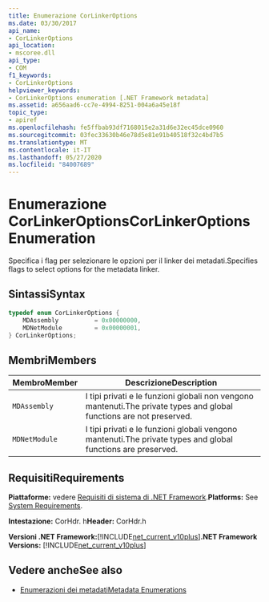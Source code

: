 ```yaml
---
title: Enumerazione CorLinkerOptions
ms.date: 03/30/2017
api_name:
- CorLinkerOptions
api_location:
- mscoree.dll
api_type:
- COM
f1_keywords:
- CorLinkerOptions
helpviewer_keywords:
- CorLinkerOptions enumeration [.NET Framework metadata]
ms.assetid: a656aad6-cc7e-4994-8251-004a6a45e18f
topic_type:
- apiref
ms.openlocfilehash: fe5ffbab93df7168015e2a31d6e32ec45dce0960
ms.sourcegitcommit: 03fec33630b46e78d5e81e91b40518f32c4bd7b5
ms.translationtype: MT
ms.contentlocale: it-IT
ms.lasthandoff: 05/27/2020
ms.locfileid: "84007689"
---
```

# <a name="corlinkeroptions-enumeration"></a><span data-ttu-id="3fe64-102">Enumerazione CorLinkerOptions</span><span class="sxs-lookup"><span data-stu-id="3fe64-102">CorLinkerOptions Enumeration</span></span>
<span data-ttu-id="3fe64-103">Specifica i flag per selezionare le opzioni per il linker dei metadati.</span><span class="sxs-lookup"><span data-stu-id="3fe64-103">Specifies flags to select options for the metadata linker.</span></span>  
  
## <a name="syntax"></a><span data-ttu-id="3fe64-104">Sintassi</span><span class="sxs-lookup"><span data-stu-id="3fe64-104">Syntax</span></span>  
  
```cpp  
typedef enum CorLinkerOptions {  
    MDAssembly          = 0x00000000,  
    MDNetModule         = 0x00000001,  
} CorLinkerOptions;  
```  
  
## <a name="members"></a><span data-ttu-id="3fe64-105">Membri</span><span class="sxs-lookup"><span data-stu-id="3fe64-105">Members</span></span>  
  
|<span data-ttu-id="3fe64-106">Membro</span><span class="sxs-lookup"><span data-stu-id="3fe64-106">Member</span></span>|<span data-ttu-id="3fe64-107">Descrizione</span><span class="sxs-lookup"><span data-stu-id="3fe64-107">Description</span></span>|  
|------------|-----------------|  
|`MDAssembly`|<span data-ttu-id="3fe64-108">I tipi privati e le funzioni globali non vengono mantenuti.</span><span class="sxs-lookup"><span data-stu-id="3fe64-108">The private types and global functions are not preserved.</span></span>|  
|`MDNetModule`|<span data-ttu-id="3fe64-109">I tipi privati e le funzioni globali vengono mantenuti.</span><span class="sxs-lookup"><span data-stu-id="3fe64-109">The private types and global functions are preserved.</span></span>|  
  
## <a name="requirements"></a><span data-ttu-id="3fe64-110">Requisiti</span><span class="sxs-lookup"><span data-stu-id="3fe64-110">Requirements</span></span>  
 <span data-ttu-id="3fe64-111">**Piattaforme:** vedere [Requisiti di sistema di .NET Framework](../../get-started/system-requirements.md).</span><span class="sxs-lookup"><span data-stu-id="3fe64-111">**Platforms:** See [System Requirements](../../get-started/system-requirements.md).</span></span>  
  
 <span data-ttu-id="3fe64-112">**Intestazione:** CorHdr. h</span><span class="sxs-lookup"><span data-stu-id="3fe64-112">**Header:** CorHdr.h</span></span>  
  
 <span data-ttu-id="3fe64-113">**Versioni .NET Framework:**[!INCLUDE[net_current_v10plus](../../../../includes/net-current-v10plus-md.md)]</span><span class="sxs-lookup"><span data-stu-id="3fe64-113">**.NET Framework Versions:** [!INCLUDE[net_current_v10plus](../../../../includes/net-current-v10plus-md.md)]</span></span>  
  
## <a name="see-also"></a><span data-ttu-id="3fe64-114">Vedere anche</span><span class="sxs-lookup"><span data-stu-id="3fe64-114">See also</span></span>

- [<span data-ttu-id="3fe64-115">Enumerazioni dei metadati</span><span class="sxs-lookup"><span data-stu-id="3fe64-115">Metadata Enumerations</span></span>](metadata-enumerations.md)
